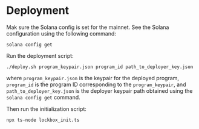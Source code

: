# Deployment
Mak sure the Solana config is set for the mainnet. See the Solana configuration using the following command:
```
solana config get
```

Run the deployment script:
```
./deploy.sh program_keypair.json program_id path_to_deployer_key.json
```

where `program_keypair.json` is the keypair for the deployed program, `program_id` is the program ID corresponding to
the `program_keypair`, and `path_to_deployer_key.json` is the deployer keypair path obtained using the `solana config get`
command.

Then run the initialization script:
```
npx ts-node lockbox_init.ts
```